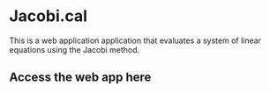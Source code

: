 # Jacobi.cal

This is a web application application that evaluates a system of linear equations using the Jacobi method.

## Access the web app here 
